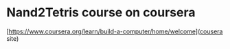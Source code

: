 # Nand2Tetris course on coursera
 
 [https://www.coursera.org/learn/build-a-computer/home/welcome](cousera site)
